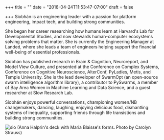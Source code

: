 +++
title = ""
date = "2018-04-24T11:53:47-07:00"
draft = false

+++
Siobhán is an engineering leader with a passion for platform engineering, 
impact tech, and building strong communities.

She began her career researching how humans learn at Harvard's Lab for
Developmental Studies, and now stewards human-computer ecosystems 
solving problems that matter. She is currently the Engineering Manager at Landed, 
where she leads a team of engineers helping support the financial well-being of 
essential professionals.

Siobhán has published research in Brain & Cognition, Neuroreport, and
Model View Culture, and presented at the Conference on Complex Systems,
Conference on Cognitive Neuroscience, AlterConf, PyLadies, Metis, and
Temple University. She is the lead developer of SwarmOpt (an open-source swarm 
intelligence algorithm library), a contributor to PySwarms, a member of Bay Area 
Women in Machine Learning and Data Science, and a guest researcher at Slow Research Lab.

Siobhán enjoys powerful conversations, championing women/NB changemakers, 
dancing, laughing, enjoying delicious food, dismantling systems of inequality,
supporting friends through life transistions and building strong communities.

![sio](skc_blaisse.jpg)
(Anna Halprin's deck with Maria Blaisse's forms. Photo by Carolyn Strauss)
